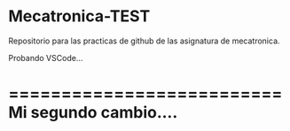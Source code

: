 # Mecatronica-TEST
Repositorio para las practicas de github de las asignatura de mecatronica.

Probando VSCode...

==========================
Mi segundo cambio....
==========================
